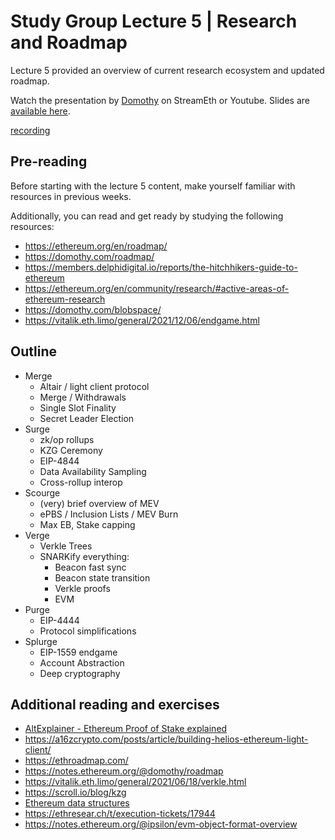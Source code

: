 # Study Group Lecture 5 | Research and Roadmap

Lecture 5 provided an overview of current research ecosystem and updated roadmap.

Watch the presentation by [Domothy](https://twitter.com/domothy) on StreamEth or Youtube. Slides are [available here](https://github.com/eth-protocol-fellows/protocol-studies/blob/main/docs/eps/presentations/week5.pdf). 

[recording](https://www.youtube.com/embed/UClaoL12W00?si=F-H6YMD7hgjjP2AM ':include :type=iframe width=100% height=560 frameborder="0" allow="fullscreen" allowfullscreen encrypted-media gyroscope picture-in-picture web-share')

## Pre-reading

Before starting with the lecture 5 content, make yourself familiar with resources in previous weeks. 

Additionally, you can read and get ready by studying the following resources:

- https://ethereum.org/en/roadmap/
- https://domothy.com/roadmap/
- https://members.delphidigital.io/reports/the-hitchhikers-guide-to-ethereum
- https://ethereum.org/en/community/research/#active-areas-of-ethereum-research
- https://domothy.com/blobspace/
- https://vitalik.eth.limo/general/2021/12/06/endgame.html

## Outline

- Merge
    - Altair / light client protocol
    - Merge / Withdrawals
    - Single Slot Finality
    - Secret Leader Election
- Surge
    - zk/op rollups
    - KZG Ceremony
    - EIP-4844
    - Data Availability Sampling
    - Cross-rollup interop
- Scourge
    - (very) brief overview of MEV
    - ePBS / Inclusion Lists / MEV Burn
    - Max EB, Stake capping
- Verge
    - Verkle Trees
    - SNARKify everything:
        - Beacon fast sync
        - Beacon state transition
        - Verkle proofs
        - EVM
- Purge
    - EIP-4444
    - Protocol simplifications
- Splurge
    - EIP-1559 endgame
    - Account Abstraction
    - Deep cryptography

## Additional reading and exercises 

- [AltExplainer - Ethereum Proof of Stake explained](https://www.youtube.com/watch?v=5gfNUVmX3Es)
- https://a16zcrypto.com/posts/article/building-helios-ethereum-light-client/
- https://ethroadmap.com/
- https://notes.ethereum.org/@domothy/roadmap
- https://vitalik.eth.limo/general/2021/06/18/verkle.html
- https://scroll.io/blog/kzg
- [Ethereum data structures](https://arxiv.org/pdf/2108.05513.pdf)
- https://ethresear.ch/t/execution-tickets/17944
- https://notes.ethereum.org/@ipsilon/evm-object-format-overview

